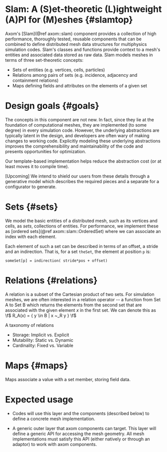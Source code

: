 Slam: A (S)et-theoretic (L)ightweight (A)PI for (M)eshes {#slamtop}
=========

Axom's [Slam](@ref axom::slam) component provides a collection of high performance, thoroughly tested, reusable components that can be combined to define distributed mesh data structures for multiphysics simulation codes.  Slam's classes and functions provide context to a mesh's entities and associated data stored as raw data.  Slam models meshes in terms of three set-theoretic concepts:

* Sets of entities (e.g. vertices, cells, particles)
* Relations among pairs of sets (e.g. incidence, adjacency and containment relations)
* Maps defining fields and attributes on the elements of a given set


<!--    (see ['components' section](@ref #components) for more detail) -->

# Design goals {#goals}

The concepts in this component are not new. In fact, since they lie at the foundation of computational meshes, they are implemented (to some degree) in every simulation code.  However, the underlying abstractions are typically latent in the design, and developers are often wary of making changes to working code.   Explicitly modeling these underlying abstractions improves the comprehensibility and maintainability of the code and presents opportunities for optimization.
<!-- (e.g. we can define some constants at compile time, when they are known). -->

Our template-based implementation helps reduce the abstraction cost (or at least moves it to compile time).

[Upcoming]
We intend to shield our users from these details through a generative model which describes the required pieces and a separate for a configurator to generate.

# Sets {#sets}

We model the basic entities of a distributed mesh, such as its vertices and cells, as *sets*, collections of entities. For performance, we implement these as [ordered sets](@ref axom::slam::OrderedSet)
where we can associate an index with each element.

Each element of such a set can be described in terms of an offset, a stride and an indirection.
That is, for a set `theSet`, the element at position `p` is:

    someSet[p] = indirection( stride*pos + offset)

<!-- ## Subsets {#subsets} -->

# Relations {#relations}

A relation is a subset of the Cartesian product of two sets.
For simulation meshes, we are often interested in a relation operator -- a function from Set A to Set B which returns the elements from the second set that are associated with the given element *x* in the first set.  We can denote this as \f$ R_A(x) = \{ y \in B | x ~_R y \} \f$ 

A taxonomy of relations
* Storage: Implicit vs. Explicit
* Mutability: Static vs. Dynamic
* Cardinality: Fixed vs. Variable


# Maps {#maps}

Maps associate a value with a set member, storing field data.


# Expected usage
* Codes will use this layer and the components (described below) to define a concrete mesh implementation.
          
* A generic outer layer that axom components can target.
  This layer will define a generic API for accessing the mesh geometry.
  All mesh implementations must satisfy this API (either natively or through an adaptor) to work with axom components.  
          
<!--  We envision a CMI-like interface for this layer.
  [It should also be possible to have an ITAPS iMesh interface as well since the design goals will be similar at this level]. -->
  
  
  
  <!--
-- example [OrderedSet](@ref axom::slam::OrderedSet)
-->
  
